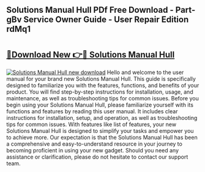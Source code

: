 ## Solutions Manual Hull PDf Free Download - Part-gBv Service Owner Guide - User Repair Edition rdMq1

# <h2><a href="http://bc47997.oget.top/?id=Solutions+Manual+Hull">🔗Download New 👉🔴 Solutions Manual Hull</a></h2>

[![Solutions Manual Hull new download](https://i.imgur.com/5g1atiW.png)](http://bc47997.oget.top/?id=Solutions+Manual+Hull)
Hello and welcome to the user manual for your brand new Solutions Manual Hull. This guide is specifically designed to familiarize you with the features, functions, and benefits of your product. You will find step-by-step instructions for installation, usage, and maintenance, as well as troubleshooting tips for common issues. Before you begin using your Solutions Manual Hull, please familiarize yourself with its functions and features by reading this user manual. It includes clear instructions for installation, setup, and operation, as well as troubleshooting tips for common issues. With features like list of features, your new Solutions Manual Hull is designed to simplify your tasks and empower you to achieve more. Our expectation is that the Solutions Manual Hull has been a comprehensive and easy-to-understand resource in your journey to becoming proficient in using your new gadget. Should you need any assistance or clarification, please do not hesitate to contact our support team.
